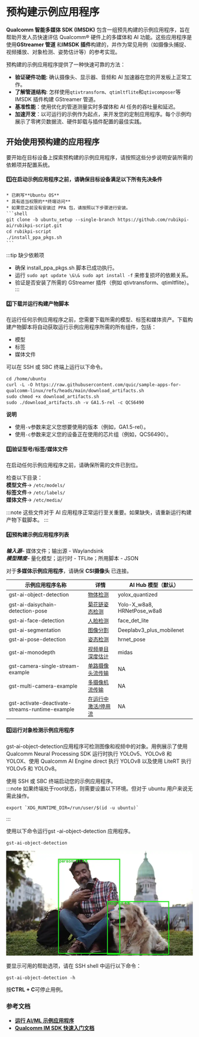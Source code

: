 # 预构建示例应用程序

**Qualcomm 智能多媒体 SDK (IMSDK)** 包含一组预先构建的示例应用程序，旨在帮助开发人员快速评估 Qualcomm® 硬件上的多媒体和 AI 功能。这些应用程序是使用**GStreamer 管道** 和**IMSDK 插件**构建的，并作为常见用例（如摄像头捕捉、视频播放、对象检测、姿势估计等）的参考实现。

预构建的示例应用程序提供了一种快速可靠的方法：  
* **验证硬件功能**: 确认摄像头、显示器、音频和 AI 加速器在您的开发板上正常工作。  
* **了解管道结构**: 怎样使用`qtivtransform`、`qtimltflite`和`qtivcomposer`等 IMSDK 插件构建 GStreamer 管道。  
* **基准性能**：使用优化的管道测量实时多媒体和 AI 任务的吞吐量和延迟。  
* **加速开发**：以可运行的示例作为起点，来开发您的定制应用程序。每个示例均展示了零拷贝数据流、硬件卸载与插件配置的最佳实践。

## 开始使用预构建的应用程序

要开始在目标设备上探索预构建的示例应用程序，请按照这些分步说明安装所需的依赖项并配置系统。

#### 1️⃣在启动示例应用程序之前，请确保目标设备满足以下所有先决条件

    * 已刷写**Ubuntu OS**  
    * 具有适当权限的**终端访问**    
    * 如果您之前没有安装过 PPA 包，请按照以下步骤进行安装。   
    ```shell
    git clone -b ubuntu_setup --single-branch https://github.com/rubikpi-ai/rubikpi-script.git 
    cd rubikpi-script  
    ./install_ppa_pkgs.sh 
    ```

:::tip 
缺少依赖项

* 确保 install\_ppa\_pkgs.sh 脚本已成功执行。
* 运行 `sudo apt update \&\& sudo apt install -f` 来修复损坏的依赖关系。
* 验证是否安装了所需的 GStreamer 插件（例如 qtivtransform、qtimltflite）。  
:::

#### 2️⃣下载并运行构建产物脚本

在运行任何示例应用程序之前，您需要下载所需的模型、标签和媒体资产。下载构建产物脚本将自动获取运行示例应用程序所需的所有组件，包括：  
* 模型  
* 标签  
* 媒体文件

可以在 SSH 或 SBC 终端上运行以下命令。

```shell
cd /home/ubuntu 
curl -L -O https://raw.githubusercontent.com/quic/sample-apps-for-qualcomm-linux/refs/heads/main/download_artifacts.sh
sudo chmod +x download_artifacts.sh 
sudo ./download_artifacts.sh -v GA1.5-rel -c QCS6490
```

**说明**

* 使用`-v`参数来定义您想要使用的版本（例如，GA1.5-rel）。
* 使用`-c`参数来定义您的设备正在使用的芯片组（例如，QCS6490）。

#### 3️⃣验证型号/标签/媒体文件

在启动任何示例应用程序之前，请确保所需的文件已到位。

检查以下目录：  
**模型文件**→  `/etc/models/`  
**标签文件**→  `/etc/labels/`  
**媒体文件**→  `/etc/media/`

:::note 
这些文件对于 AI 应用程序正常运行至关重要。如果缺失，请重新运行构建产物下载脚本。
:::

#### 4️⃣预构建示例应用程序列表

***输入源***– 媒体文件；输出源 - Waylandsink   
***模型精度***– 量化模型；运行时 - TFLite；所用脚本 - JSON

对于**多媒体示例应用程序**，请确保 **CSI摄像头** 已连接。

| 示例应用程序名称| 详情| AI Hub 模型（默认）
|----------|----------|----------
| gst-ai-object-detection| [物体检测](https://docs.qualcomm.com/bundle/publicresource/topics/80-70020-50/gst-ai-object-detection.html?vproduct=1601111740013072&version=1.5&facet=Intelligent_Multimedia_SDK.SDK.2.0)| yolox\_quantized
| gst-ai-daisychain-detection-pose| [菊花链姿态检测](https://docs.qualcomm.com/bundle/publicresource/topics/80-70020-50/daisy-chain-detection-and-pose-detection.html?vproduct=1601111740013072&version=1.5&facet=Intelligent_Multimedia_SDK.SDK.2.0)| Yolo-X\_w8a8, HRNetPose\_w8a8
| gst-ai-face-detection| [人脸检测](https://docs.qualcomm.com/bundle/publicresource/topics/80-70020-50/gst-ai-face-detection.html)| face\_det\_lite
| gst-ai-segmentation| [图像分割](https://docs.qualcomm.com/bundle/publicresource/topics/80-70020-50/gst-ai-segmentation.html)| Deeplabv3\_plus\_mobilenet
| gst-ai-pose-detection| [姿态检测](https://docs.qualcomm.com/bundle/publicresource/topics/80-70020-50/gst-ai-pose-detection.html)| hrnet\_pose
| gst-ai-monodepth| [视频单目深度估计](https://docs.qualcomm.com/bundle/publicresource/topics/80-70020-50/mono-depth-from-video.html)| midas
| gst-camera-single-stream-example| [单路摄像头流传输](https://docs.qualcomm.com/bundle/publicresource/topics/80-70020-50/gst-camera-single-stream-example.html)| NA
| gst-multi-camera-example| [多摄像机流传输](https://docs.qualcomm.com/bundle/publicresource/topics/80-70020-50/gst-multi-camera-stream-example.html)| NA
| gst-activate-deactivate-streams-runtime-example| [在运行中激活/停用流](https://docs.qualcomm.com/bundle/publicresource/topics/80-70020-50/gst-activate-deactivate-streams-runtime.html)| NA

#### 5️⃣运行对象检测示例应用程序

gst-ai-object-detection应用程序可检测图像和视频中的对象。用例展示了使用Qualcomm Neural Processing SDK 运行时执行 YOLOv5、YOLOv8 和 YOLOX、使用 Qualcomm AI Engine direct 执行 YOLOv8 以及使用 LiteRT 执行 YOLOv5 和 YOLOv8。

使用 SSH 或 SBC 终端启动您的示例应用程序。  
:::note 
如果终端处于root状态，则需要设置以下环境。但对于 ubuntu 用户来说无需此操作。

```shell
export `XDG_RUNTIME_DIR=/run/user/$(id -u ubuntu)`
```
:::

使用以下命令运行gst -ai-object-detection 应用程序。

```shell
gst-ai-object-detection
```

![](./images/OpenCV-OD.png)

要显示可用的帮助选项，请在 SSH shell 中运行以下命令：

```shell
gst-ai-object-detection -h
```

按**CTRL + C**可停止用例。

### 参考文档

* [**运行 AI/ML 示例应用程序**](https://docs.qualcomm.com/bundle/publicresource/topics/80-70020-50/ai-ml-sample-applications.html)
* [**Qualcomm IM SDK 快速入门文档**](https://docs.qualcomm.com/bundle/publicresource/topics/80-70020-51/install-sdk.html#panel-0-VWJ1bnR1)